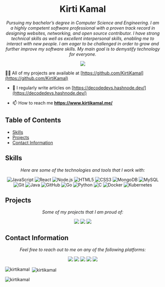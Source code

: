 <p align="center">

<h1 align="center">Kirti Kamal</h1>

<p align="center">
  <em>Pursuing my bachelor’s degree in Computer Science and Engineering. I am a highly competent software professional with a proven track record in designing websites, networking, and open source contributor. I have strong technical skills as well as excellent interpersonal skills, enabling me to interact with new people. I am eager to be challenged in order to grow and further improve my software skills. My main goal is to demystify technology for everyone.</em>
</p>

<p align="center">
  <a href="https://kirtikamal.tech/" target="_blank"><img src="https://img.shields.io/badge/View%20My%20Profile-9cf?style=for-the-badge"></a>
</p>

👨‍💻 All of my projects are available at [https://github.com/KirtiKamal](https://github.com/KirtiKamal)

- 📝 I regularly write articles on [https://decodedevs.hashnode.dev/](https://decodedevs.hashnode.dev/)

- 📫 How to reach me **https://www.kirtikamal.me/**
## Table of Contents

- [Skills](#skills)
- [Projects](#projects)
- [Contact Information](#contact-information)

## Skills

<p align="center">
  <em>Here are some of the technologies and tools that I work with:</em>
</p>

<p align="center">
  <img src="https://img.shields.io/badge/JavaScript-F7DF1E?style=for-the-badge&logo=javascript&logoColor=black" alt="JavaScript">
  <img src="https://img.shields.io/badge/React-61DAFB?style=for-the-badge&logo=react&logoColor=black" alt="React">
  <img src="https://img.shields.io/badge/Node.js-43853D?style=for-the-badge&logo=node.js&logoColor=white" alt="Node.js">
  <img src="https://img.shields.io/badge/HTML5-E34F26?style=for-the-badge&logo=html5&logoColor=white" alt="HTML5">
  <img src="https://img.shields.io/badge/CSS3-1572B6?style=for-the-badge&logo=css3&logoColor=white" alt="CSS3">
  <img src="https://img.shields.io/badge/MongoDB-4EA94B?style=for-the-badge&logo=mongodb&logoColor=white" alt="MongoDB">
  <img src="https://img.shields.io/badge/MySQL-00000F?style=for-the-badge&logo=mysql&logoColor=white" alt="MySQL">
  <img src="https://img.shields.io/badge/Git-F05032?style=for-the-badge&logo=git&logoColor=white" alt="Git">
  <!-- give same aboove as  java -->
    <img src="https://img.shields.io/badge/Java-007396?style=for-the-badge&logo=java&logoColor=white" alt="Java">
    <!-- give same aboove as  github -->
    <img src="https://img.shields.io/badge/GitHub-100000?style=for-the-badge&logo=github&logoColor=white" alt="GitHub">
    <!-- give same aboove as  golang -->
    <img src="https://img.shields.io/badge/Go-00ADD8?style=for-the-badge&logo=go&logoColor=white" alt="Go">
    <!-- give same aboove as  python -->
    <img src="https://img.shields.io/badge/Python-3776AB?style=for-the-badge&logo=python&logoColor=white" alt="Python">
    <!-- give same aboove as  c -->
    <img src="https://img.shields.io/badge/C-00599C?style=for-the-badge&logo=c&logoColor=white" alt="C">
    <!-- give same aboove as  docker-->
    <img src="https://img.shields.io/badge/Docker-2CA5E0?style=for-the-badge&logo=docker&logoColor=white" alt="Docker">
    <!-- give same aboove as  kubernetes -->
    <img src="https://img.shields.io/badge/Kubernetes-326CE5?style=for-the-badge&logo=kubernetes&logoColor=white" alt="Kubernetes">

</p>

## Projects
<!-- fetch my projects from my github repo and display them here git hub link https://github.com/KirtiKamal -->


<p align="center">
  <em>Some of my projects that I am proud of:</em>
</p>

<p align="center">
  <a href="https://github.com/KirtiKamal/Weather-App " target="_blank"><img src="https://img.shields.io/badge/Project%201-9cf?style=for-the-badge"></a>
    <a href="https://github.com/KirtiKamal/DiceGame " target="_blank"><img src="https://img.shields.io/badge/Project%202-9cf?style=for-the-badge"></a>
    <a href="https://github.com/KirtiKamal/ACM-StudentChapter " target="_blank"><img src="https://img.shields.io/badge/Project%203-9cf?style=for-the-badge"></a>
    <!-- <a href=" " target="_blank"><img src="https://img.shields.io/badge/Project%204-9cf?style=for-the-badge"></a>
    <a href=" " target="_blank"><img src="https://img.shields.io/badge/Project%205-9cf?style=for-the-badge"></a> -->

</p>


## Contact Information

<p align="center">
  <em>Feel free to reach out to me on any of the following platforms:</em>
</p>

<p align="center">
  <a href="https://github.com/KirtiKamal" target="_blank"><img src="https://img.shields.io/badge/GitHub-100000?style=for-the-badge&logo=github&logoColor=white"></a>
  <a href="https://www.linkedin.com/in/kirtikamal/" target="_blank"><img src="https://img.shields.io/badge/LinkedIn-0077B5?style=for-the-badge&logo=linkedin&logoColor=white"></a>
  <a href="https://twitter.com/KirtiKamal12" target="_blank"><img src="https://img.shields.io/badge/Twitter-1DA1F2?style=for-the-badge&logo=twitter&logoColor=white"></a>
    <a href="https://kirtikamal.hashnode.dev/" target="_blank"><img src="https://img.shields.io/badge/Hashnode-2962FF?style=for-the-badge&logo=hashnode&logoColor=white"></a>
    <a href="https://stackoverflow.com/users/19119239/kirti-kamal" target="_blank"><img src="https://img.shields.io/badge/StackOverflow-FE7A16?style=for-the-badge&logo=stackoverflow&logoColor=white"></a>

</p>

<p><img align="left" src="https://github-readme-stats.vercel.app/api/top-langs?username=kirtikamal&show_icons=true&locale=en&layout=compact" alt="kirtikamal" /></p>

<p>&nbsp;<img align="center" src="https://github-readme-stats.vercel.app/api?username=kirtikamal&show_icons=true&locale=en" alt="kirtikamal" /></p>

<p><img align="center" src="https://github-readme-streak-stats.herokuapp.com/?user=kirtikamal&" alt="kirtikamal" /></p>

